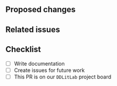 ## Proposed changes
<!--- Describe your changes and why they are necessary. -->

## Related issues
<!--- Mention (link) related issues. -->
<!--- If you suggest a new feature, please discuss it in an issue first. -->
<!--- If fixing a bug, there should be an issue describing it with steps to reproduce -->

## Checklist

- [ ] Write documentation
- [ ] Create issues for future work
- [ ] This PR is on our `DDLitLab` project board
